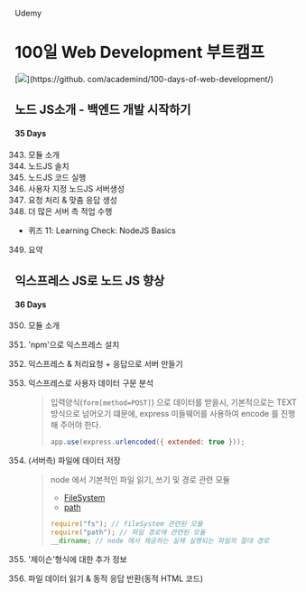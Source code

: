 Udemy

# 100일 Web Development 부트캠프

[<img src="https://img.shields.io/badge/github-%23121011.svg?style=for-the-badge&logo=github&logoColor=white" />](https://github.
com/academind/100-days-of-web-development/)

## 노드 JS소개 - 백엔드 개발 시작하기

#### 35 Days

343. 모듈 소개
344. 노드JS 솔치
345. 노드JS 코드 실행
346. 사용자 지정 노드JS 서버생성
347. 요청 처리 & 맞춤 응답 생성
348. 더 많은 서버 측 적업 수행

- 퀴즈 11: Learning Check: NodeJS Basics

349. 요약

## 익스프레스 JS로 노드 JS 향상

#### 36 Days

350. 모듈 소개
351. 'npm'으로 익스프레스 설치
352. 익스프레스 & 처리요청 + 응답으로 서버 만들기
353. 익스프레스로 사용자 데이터 구문 분석

     > 입력양식(`form[method=POST]`) 으로 데이터를 받을시, 기본적으로는 TEXT 방식으로 넘어오기 떄문에, express 미들웨어를 사용하여 encode 를 진행해 주어야 한다.
     >
     > ```javascript
     > app.use(express.urlencoded({ extended: true }));
     > ```

354. (서버측) 파일에 데이터 저장
     > node 에서 기본적인 파일 읽기, 쓰기 및 경로 관련 모듈
     >
     > - [FileSystem](https://nodejs.org/docs/latest-v16.x/api/fs.html)
     > - [path](https://nodejs.org/docs/latest-v16.x/api/path.html)
     >
     > ```javascript
     > require("fs"); // fileSystem 관련된 모듈
     > require("path"); // 파일 경로에 관련된 모듈
     > __dirname; // node 에서 제공하는 실제 실행되는 파일의 절대 경로
     > ```
355. '제이슨'형식에 대한 추가 정보
356. 파일 데이터 읽기 & 동적 응답 반환(동적 HTML 코드)
